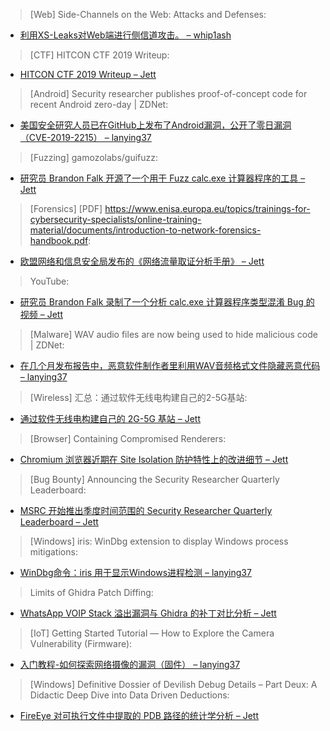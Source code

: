 > [Web] Side-Channels on the Web: Attacks and Defenses:


* [利用XS-Leaks对Web端进行侧信道攻击。 – whip1ash](https://www.slideshare.net/tomvangoethem/sidechannels-on-the-web-attacks-and-defenses)



> [CTF] HITCON CTF 2019 Writeup:


* [HITCON CTF 2019 Writeup – Jett](https://r3kapig.com/writeup/20191018-hitcon-quals/)



> [Android] Security researcher publishes proof-of-concept code for recent Android zero-day | ZDNet:


* [美国安全研究人员已在GitHub上发布了Android漏洞，公开了零日漏洞（CVE-2019-2215） – lanying37](https://www.zdnet.com/article/security-researcher-publishes-proof-of-concept-code-for-recent-android-zero-day/)



> [Fuzzing] gamozolabs/guifuzz:


* [研究员 Brandon Falk 开源了一个用于 Fuzz calc.exe 计算器程序的工具 – Jett](https://github.com/gamozolabs/guifuzz)



> [Forensics] [PDF] https://www.enisa.europa.eu/topics/trainings-for-cybersecurity-specialists/online-training-material/documents/introduction-to-network-forensics-handbook.pdf:

* [欧盟网络和信息安全局发布的《网络流量取证分析手册》 – Jett](https://www.enisa.europa.eu/topics/trainings-for-cybersecurity-specialists/online-training-material/documents/introduction-to-network-forensics-handbook.pdf)



> YouTube:


* [研究员 Brandon Falk 录制了一个分析 calc.exe 计算器程序类型混淆 Bug 的视频 – Jett](https://www.youtube.com/watch?v=jmgGPbfVwrU)



> [Malware] WAV audio files are now being used to hide malicious code | ZDNet:


* [在几个月发布报告中，恶意软件制作者里利用WAV音频格式文件隐藏恶意代码 – lanying37](https://www.zdnet.com/article/wav-audio-files-are-now-being-used-to-hide-malicious-code/)



> [Wireless] 汇总：通过软件无线电构建自己的2-5G基站:


* [通过软件无线电构建自己的 2G-5G 基站 – Jett](https://cn0xroot.com/2019/10/17/build_2g_3g_4g_5g_with_sdr/)



> [Browser] Containing Compromised Renderers:


* [Chromium 浏览器近期在 Site Isolation 防护特性上的改进细节 – Jett](https://blog.chromium.org/2019/10/recent-site-isolation-improvements.html)



> [Bug Bounty] Announcing the Security Researcher Quarterly Leaderboard:


* [MSRC 开始推出季度时间范围的 Security Researcher Quarterly Leaderboard – Jett](https://msrc-blog.microsoft.com/2019/10/17/msrc-q3-2019-leaderboard/)



> [Windows] iris: WinDbg extension to display Windows process mitigations:


* [WinDbg命令：iris 用于显示Windows进程检测 – lanying37](https://securityonline.info/iris-windbg-extension/)



> Limits of Ghidra Patch Diffing:


* [WhatsApp VOIP Stack 溢出漏洞与 Ghidra 的补丁对比分析 – Jett](https://blog.threatrack.de/2019/10/17/ghidra-patchdiff-cve-2019-3568/)



> [IoT] Getting Started Tutorial — How to Explore the Camera Vulnerability (Firmware):


* [入门教程-如何探索网络摄像的漏洞（固件） – lanying37](https://medium.com/@knownsec404team/getting-started-tutorial-how-to-explore-the-camera-vulnerability-firmware-c405e25ed177)



> [Windows] Definitive Dossier of Devilish Debug Details – Part Deux: A Didactic Deep Dive into Data Driven Deductions:


* [FireEye 对可执行文件中提取的 PDB 路径的统计学分析 – Jett](http://www.fireeye.com/blog/threat-research/2019/10/definitive-dossier-of-devilish-debug-details-part-deux.html)